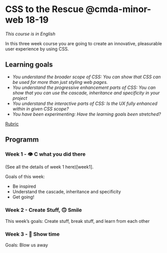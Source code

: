 # CSS to the Rescue @cmda-minor-web 18-19

_This course is in English_

In this three week course you are going to create an innovative, pleasurable user experience by using CSS.

## Learning goals
- _You understand the broader scope of CSS: You can show that CSS can be used for more than just styling web pages._
- _You understand the progressive enhancement parts of CSS: You can show that you can use the cascade, inheritance and specificity in your project_
- _You understand the interactive parts of CSS: Is the UX fully enhanced within in given CSS scope?_
- _You have been experimenting: Have the learning goals been stretched?_

[Rubric](https://docs.google.com/spreadsheets/d/1Xv48MSiACNmnM6nXpGGUb8mJDC459uSaxJszO_zLEp8/edit?usp=sharing)

## Programm

### Week 1 - 👁 C what you did there

(See all the details of week 1 here)[week1].

Goals of this week: 

- Be inspired
- Understand the cascade, inheritance and specificity
- Get going!

<!-- [Opdrachten](https://drive.google.com/open?id=1OVhWQNaCgSluYviTKKWcApkyPd23xow1PiExb8GYANM) -->

<!-- [Slides](https://drive.google.com/open?id=1Rjl9xqXoKniQSRJPdkU1O5YwWC33SJK8KiV0a-H_xZU) -->

### Week 2 - Create Stuff, 🙃 Smile 

This week’s goals: Create stuff, break stuff, and learn from each other

<!-- [Opdrachten](https://drive.google.com/open?id=1GMDTdW3LycAYpZSFI6gk_lrKrx8-zLWrNh69aaVEH5Y) -->

<!-- [Slides](https://drive.google.com/open?id=1IqQeu1m0dQiSC_KCvrn8eencAgtYe7X6qT-gm0n9Bmc) -->

### Week 3 - 🎪 Show time

Goals: Blow us away

<!-- [Opdrachten](https://drive.google.com/open?id=13pKQu72pshaEzKw9q5JHLa-aop85nMP6nDCdqioWjoQ) -->

<!-- [Slides](https://drive.google.com/open?id=1BSzGYNLMgtHD4HRnK7f0DgyTv4Pg3xsQwD_eYNo7v0Y) -->


<!-- Add a link to your live demo in Github Pages 🌐-->

<!-- ☝️ replace this description with a description of your own work -->

<!-- Add a nice image here at the end of the week, showing off your shiny frontend 📸 -->

<!-- Maybe a table of contents here? 📚 -->

<!-- How about a section that describes how to install this project? 🤓 -->

<!-- ...but how does one use this project? What are its features 🤔 -->

<!-- What external data source is featured in your project and what are its properties 🌠 -->

<!-- Maybe a checklist of done stuff and stuff still on your wishlist? ✅ -->

<!-- How about a license here? 📜 (or is it a licence?) 🤷 -->
